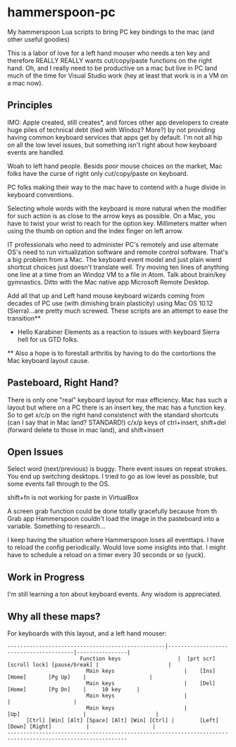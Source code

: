 # hammerspoon-pc
My hammerspoon Lua scripts to bring PC key bindings to the mac (and other useful goodies)

This is a labor of love for a left hand mouser who needs a ten key and therefore REALLY REALLY wants cut/copy/paste functions on the right hand. Oh, and I really need to be productive on a mac but live in PC land much of the time for Visual Studio work (hey at least that work is in a VM on a mac now).

## Principles
IMO: Apple created, still creates*, and forces other app developers to create huge piles of technical debt (tied with Windoz? More?) by not providing having common keyboard services that apps get by default. I'm not all hip on all the low level issues, but something isn't right about how keyboard events are handled.

Woah to left hand people. Besids poor mouse choices on the market, Mac folks have the curse of right only cut/copy/paste on keyboard.

PC folks making their way to the mac have to contend with a huge divide in keyboard conventions.

Selecting whole words with the keyboard is more natural when the modifier for such action is as close to the arrow keys as possible. On a Mac, you have to twist your wrist to reach for the option key. Millimeters matter when using the thumb on option and the index finger on left arrow.

IT professionals who need to administer PC's remotely and use alternate OS's need to run virtualization software and remote control software. That's a big problem from a Mac. The keyboard event model and just plain wierd shortcut choices just doesn't translate well. Try moving ten lines of anything one line at a time from an Windoz VM to a file in Atom. Talk about brain/key gymnastics. Ditto with the Mac native app Microsoft Remote Desktop.

Add all that up and Left hand mouse keyboard wizards coming from decades of PC use (with dimishing brain plasticity) using Mac OS 10.12 (Sierra)...are pretty much screwed. These scripts are an attempt to ease the transition**

* Hello Karabiner Elements as a reaction to issues with keyboard Sierra hell for us GTD folks.

** Also a hope is to forestall arthritis by having to do the contortions the Mac keyboard layout cause.

## Pasteboard, Right Hand?
There is only one "real" keyboard layout for max efficiency. Mac has such a layout but where on a PC there is an insert key, the mac has a function key. So to get x/c/p on the right hand consistenct with the standard shortcuts (can I say that in Mac land? STANDARD!) c/x/p keys of ctrl+insert, shift+del (forward delete to those in mac land), and shift+insert

## Open Issues
Select word (next/previous) is buggy. There event issues on repeat strokes. You end up switching desktops. I tried to go as low level as possible, but some events fall through to the OS.

shift+fn is not working for paste in VirtualBox

A screen grab function could be done totally gracefully because from th Grab app Hammerspoon couldn't load the image in the pasteboard into a variable. Something to research...

I keep having the situation where Hammerspoon loses all eventtaps. I have to reload the config periodically. Would love some insights into that. I might have to schedule a reload on a timer every 30 seconds or so (yuck).

## Work in Progress
I'm still learning a ton about keyboard events. Any wisdom is appreciated.


## Why all these maps?

For keyboards with this layout, and a left hand mouser:
```
--------------------------------------------------|----------------------------------------|----------------|
		               Function keys                  |  [prt scr] [scroll lock] [pause/break] | 			          |
		                 Main keys		                |    [Ins]       [Home]       [Pg Up]    | 		    	      |
		                 Main keys		                |    [Del]       [Home]       [Pg Dn]    |     10 key 	  |
		                 Main keys		                | 			                  							 |			          |
		                 Main keys		                |                [Up]                    |  			        |
	  [Ctrl] [Win] [Alt] [Space] [Alt] [Win] [Ctrl] |        [Left] [Down] [Right]           |			          |
------------------------------------------------------------------------------------------------------------		      
```
